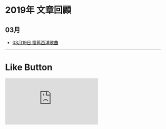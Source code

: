 # 2019年 文章回顧

## 03月
* [03月19日 懷舊西洋歌曲](https://s9443112.github.io/github_blog/2019/2019-03-19/ "懷舊西洋歌曲")


* * *

# Like Button

  <iframe class="lc-margin-top-64 lc-margin-bottom-32 lc-mobile" data-v-b66e9a5a="" frameborder="0" src="https://button.like.co/in/embed/lazy_tea_time/button?referrer=https://lazyteatime.github.io/2019/2019&amp;type=wp"> </iframe>